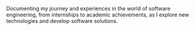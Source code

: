 Documenting my journey and experiences in the world of software engineering, from internships to academic achievements, as I explore new technologies and develop software solutions.
